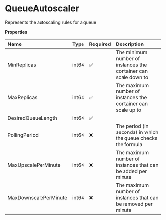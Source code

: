 # QueueAutoscaler

Represents the autoscaling rules for a queue

**Properties**

| Name                  | Type  | Required | Description                                                     |
| :-------------------- | :---- | :------- | :-------------------------------------------------------------- |
| MinReplicas           | int64 | ✅       | The minimum number of instances the container can scale down to |
| MaxReplicas           | int64 | ✅       | The maximum number of instances the container can scale up to   |
| DesiredQueueLength    | int64 | ✅       |                                                                 |
| PollingPeriod         | int64 | ❌       | The period (in seconds) in which the queue checks the formula   |
| MaxUpscalePerMinute   | int64 | ❌       | The maximum number of instances that can be added per minute    |
| MaxDownscalePerMinute | int64 | ❌       | The maximum number of instances that can be removed per minute  |
